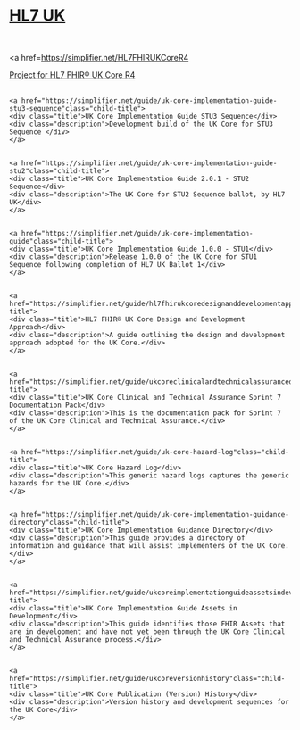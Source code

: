 

# <a href="https://simplifier.net/organization/hl7uk">HL7 UK</a>

<br>

<a href=https://simplifier.net/HL7FHIRUKCoreR4<div class="container-nhs-pale-grey">

<a href=https://simplifier.net/HL7FHIRUKCoreR4 class="project-banner">
<span class="description">Project for HL7 FHIR® UK Core  R4</span>
</a>

</div>
<br>

<div class="project-container">
    

    <a href="https://simplifier.net/guide/uk-core-implementation-guide-stu3-sequence"class="child-title">
    <div class="title">UK Core Implementation Guide STU3 Sequence</div>
    <div class="description">Development build of the UK Core for STU3 Sequence </div>
    </a>
    

    <a href="https://simplifier.net/guide/uk-core-implementation-guide-stu2"class="child-title">
    <div class="title">UK Core Implementation Guide 2.0.1 - STU2 Sequence</div>
    <div class="description">The UK Core for STU2 Sequence ballot, by HL7 UK</div>
    </a>
    

    <a href="https://simplifier.net/guide/uk-core-implementation-guide"class="child-title">
    <div class="title">UK Core Implementation Guide 1.0.0 - STU1</div>
    <div class="description">Release 1.0.0 of the UK Core for STU1 Sequence following completion of HL7 UK Ballot 1</div>
    </a>
    

    <a href="https://simplifier.net/guide/hl7fhirukcoredesignanddevelopmentapproach"class="child-title">
    <div class="title">HL7 FHIR® UK Core Design and Development Approach</div>
    <div class="description">A guide outlining the design and development approach adopted for the UK Core.</div>
    </a>
    

    <a href="https://simplifier.net/guide/ukcoreclinicalandtechnicalassurancedocumentationpack"class="child-title">
    <div class="title">UK Core Clinical and Technical Assurance Sprint 7 Documentation Pack</div>
    <div class="description">This is the documentation pack for Sprint 7 of the UK Core Clinical and Technical Assurance.</div>
    </a>
    

    <a href="https://simplifier.net/guide/uk-core-hazard-log"class="child-title">
    <div class="title">UK Core Hazard Log</div>
    <div class="description">This generic hazard logs captures the generic hazards for the UK Core.</div>
    </a>
    

    <a href="https://simplifier.net/guide/uk-core-implementation-guidance-directory"class="child-title">
    <div class="title">UK Core Implementation Guidance Directory</div>
    <div class="description">This guide provides a directory of information and guidance that will assist implementers of the UK Core.</div>
    </a>
    

    <a href="https://simplifier.net/guide/ukcoreimplementationguideassetsindevelopment"class="child-title">
    <div class="title">UK Core Implementation Guide Assets in Development</div>
    <div class="description">This guide identifies those FHIR Assets that are in development and have not yet been through the UK Core Clinical and Technical Assurance process.</div>
    </a>
    

    <a href="https://simplifier.net/guide/ukcoreversionhistory"class="child-title">
    <div class="title">UK Core Publication (Version) History</div>
    <div class="description">Version history and development sequences for the UK Core</div>
    </a>
    
</div>



